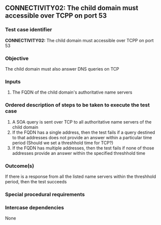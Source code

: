## CONNECTIVITY02: The child domain must accessible over TCPP on port 53

### Test case identifier
**CONNECTIVITY02:**  The child domain must accessible over TCPP on port 53

### Objective
The child domain must also answer DNS queries on TCP

### Inputs
1. The FQDN of the child domain's authoritative name servers

### Ordered description of steps to be taken to execute the test case
1. A SOA query is sent over TCP to all authoritative name servers of the child domain
2. If the FQDN has a single address, then the test fails if a query destined to that addresses does not provide an answer within a particular time period (Should we set a threshhold time for TCP?)
3. If the FQDN has multiple addresses, then the test  fails if none of those addresses provide an answer within the specified threshhold time


### Outcome(s)
If there is a response from all the listed name servers within the threshhold period, then the test succeeds
### Special procedural requirements

### Intercase dependencies
None
